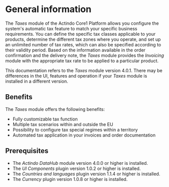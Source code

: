 # General information

The *Taxes* module of the Actindo Core1 Platform allows you configure the system's automatic tax feature to match your specific business requirements. You can define the specific tax classes applicable to your products, determine the different tax zones where you operate, and set up an unlimited number of tax rates, which can also be specified according to their validity period. Based on the information available in the order confirmation and the delivery note, the *Taxes* module provides the *Invoicing* module with the appropriate tax rate to be applied to a particular product.

This documentation refers to the *Taxes* module version 4.0.1. There may be differences in the UI, features and operation if your *Taxes* module is installed in a different version.


## Benefits

The *Taxes* module offers the following benefits:  

- Fully customizable tax function
- Multiple tax scenarios within and outside the EU
- Possibility to configure tax special regimes within a territory
- Automated tax application in your invoices and order documentation


## Prerequisites

- The *Actindo DataHub* module version 4.0.0 or higher is installed.
- The *UI Components* plugin version 1.0.2 or higher is installed.
- The *Countries and languages* plugin version 1.1.4 or higher is installed.
- The *Currency* plugin version 1.0.8 or higher is installed.
